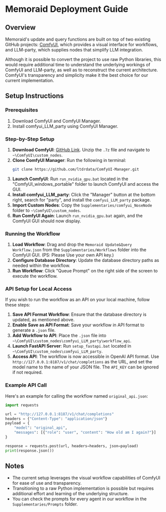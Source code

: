# Memoraid Deployment Guide

## Overview

Memoraid's update and query functions are built on top of two existing GitHub projects: [ComfyUI](https://github.com/comfyanonymous/ComfyUI), which provides a visual interface for workflows, and LLM-party, which supplies nodes that simplify LLM integration.

Although it is possible to convert the project to use raw Python libraries, this would require additional time to understand the underlying workings of ComfyUI and LLM-party, as well as to reconstruct the current architecture. ComfyUI's transparency and simplicity make it the best choice for our current implementation.

## Setup Instructions

### Prerequisites
1. Download ComfyUI and ComfyUI Manager.
2. Install comfyui_LLM_party using ComfyUI Manager.

### Step-by-Step Setup
1. **Download ComfyUI**: [GitHub Link](https://github.com/comfyanonymous/ComfyUI). Unzip the `.7z` file and navigate to `~\ComfyUI\custom_nodes`.
2. **Clone ComfyUI Manager**: Run the following in terminal:
   ```sh
   git clone https://github.com/ltdrdata/ComfyUI-Manager.git
   ```
3. **Launch ComfyUI**: Run `run_nvidia_gpu.bat` located in the "ComfyUI_windows_portable" folder to launch ComfyUI and access the GUI.
4. **Install comfyui_LLM_party**: Click the "Manager" button at the bottom right, search for "party", and install the `comfyui_LLM_party` package.
5. **Import Custom Nodes**: Copy the `Supplementaries/comfyui_NoseNode` folder to `~\ComfyUI\custom_nodes`.
6. **Run ComfyUI Again**: Launch `run_nvidia_gpu.bat` again, and the ComfyUI GUI should now display.

### Running the Workflow
1. **Load Workflow**: Drag and drop the `Memoraid Update&Query Workflow.json` from the `Supplementaries/Workflows` folder into the ComfyUI GUI. (PS: Please Use your own API key.)
3. **Configure Database Directory**: Update the database directory paths as needed within the workflow.
4. **Run Workflow**: Click "Queue Prompt" on the right side of the screen to execute the workflow.

### API Setup for Local Access
If you wish to run the workflow as an API on your local machine, follow these steps:

1. **Save API Format Workflow**: Ensure that the database directory is updated, as mentioned above.
2. **Enable Save as API Format**: Save your workflow in API format to generate a `.json` file.
3. **Add Workflow to API**: Place the `.json` file into `~\ComfyUI\custom_nodes\comfyui_LLM_party\workflow_api`.
4. **Launch FastAPI Server**: Run `setup_fastapi.bat` located in `~\ComfyUI\custom_nodes\comfyui_LLM_party`.
5. **Access API**: The workflow is now accessible in OpenAI API format. Use `http://127.0.0.1:8187/v1/chat/completions` as the URL, and set the model name to the name of your JSON file. The `API_KEY` can be ignored if not required.

### Example API Call
Here's an example for calling the workflow named `original_api.json`:
```python
import requests

url = "http://127.0.0.1:8187/v1/chat/completions"
headers = {"Content-Type": "application/json"}
payload = {
    "model": "original_api",
    "messages": [{"role": "user", "content": "How old am I again?"}]
}

response = requests.post(url, headers=headers, json=payload)
print(response.json())
```

## Notes
- The current setup leverages the visual workflow capabilities of ComfyUI for ease of use and transparency.
- Transitioning to a raw Python implementation is possible but requires additional effort and learning of the underlying structure.
- You can check the prompts for every agent in our workflow in the `Supplementaries/Prompts` folder.
